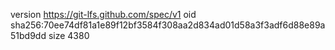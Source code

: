 version https://git-lfs.github.com/spec/v1
oid sha256:70ee74df81a1e89f12bf3584f308aa2d834ad01d58a3f3adf6d88e89a51bd9dd
size 4380
